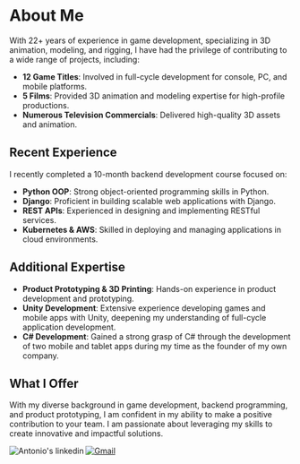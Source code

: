 # About Me

With 22+ years of experience in game development, specializing in 3D animation, modeling, and rigging, I have had the privilege of contributing to a wide range of projects, including:

- **12 Game Titles**: Involved in full-cycle development for console, PC, and mobile platforms.
- **5 Films**: Provided 3D animation and modeling expertise for high-profile productions.
- **Numerous Television Commercials**: Delivered high-quality 3D assets and animation.

## Recent Experience

I recently completed a 10-month backend development course focused on:

- **Python OOP**: Strong object-oriented programming skills in Python.
- **Django**: Proficient in building scalable web applications with Django.
- **REST APIs**: Experienced in designing and implementing RESTful services.
- **Kubernetes & AWS**: Skilled in deploying and managing applications in cloud environments.

## Additional Expertise

- **Product Prototyping & 3D Printing**: Hands-on experience in product development and prototyping.
- **Unity Development**: Extensive experience developing games and mobile apps with Unity, deepening my understanding of full-cycle application development.
- **C# Development**: Gained a strong grasp of C# through the development of two mobile and tablet apps during my time as the founder of my own company.

## What I Offer

With my diverse background in game development, backend programming, and product prototyping, I am confident in my ability to make a positive contribution to your team. I am passionate about leveraging my skills to create innovative and impactful solutions.
<p>
  <a href="https://www.linkedin.com/in/antonio-flores-guerrero-779049250/" target="_blank">
    <img align="left" alt="Antonio's linkedin" src="https://img.shields.io/badge/linkedin-%230077B5.svg?style=for-the-badge&logo=linkedin&logoColor=white"/>
  </a>
    <a href="mailto:k.mokshaflores@gmail.com">
      <img alt="Gmail" src="https://img.shields.io/badge/Gmail-EA4335?logo=gmail&logoColor=white&style=for-the-badge" />
  </a>
</p>
